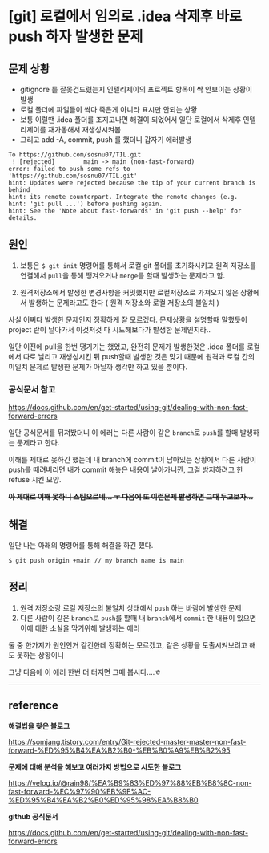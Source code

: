 # [git] 로컬에서 임의로 .idea 삭제후 바로 push 하자 발생한 문제


## 문제 상황

* gitignore 를 잘못건드렸는지 인텔리제이의 프로젝트 항목이 싹 안보이는 상황이 발생
* 로컬 폴더에 파일들이 싹다 죽은게 아니라 표시만 안되는 상황
* 보통 이럴땐 .idea 폴더를 조지고나면 해결이 되었어서 일단 로컬에서 삭제후 인텔리제이를 재가동해서 재생성시켜봄
* 그리고 add -A, commit, push 를 했더니 갑자기 에러발생  

```linux
To https://github.com/sosnu07/TIL.git
 ! [rejected]        main -> main (non-fast-forward)
error: failed to push some refs to 'https://github.com/sosnu07/TIL.git'
hint: Updates were rejected because the tip of your current branch is behind
hint: its remote counterpart. Integrate the remote changes (e.g.
hint: 'git pull ...') before pushing again.
hint: See the 'Note about fast-forwards' in 'git push --help' for details.

```


## 원인
1. 보통은 `$ git init` 명령어를 통해서 로컬 git 폴더를 초기화시키고 원격 저장소를 연결해서 `pull`을 통해 땡겨오거나 `merge`를 할때 발생하는 문제라고 함. 

2. 원격저장소에서 발생한 변경사항을 커밋했지만 로컬저장소로 가져오지 않은 상황에서 발생하는 문제라고도 한다 ( 원격 저장소와 로컬 저장소의 불일치 )

사실 어쩌다 발생한 문제인지 정확하게 잘 모르겠다. 
문제상황을 설명할때 말했듯이 project 란이 날아가서 이것저것 다 시도해보다가 발생한 문제인지라..

일단 이전에 pull을 한번 땡기기는 했었고, 완전히 문제가 발생한것은 .idea 폴더를 로컬에서 따로 날리고 재생성시킨 뒤 push할때 발생한 것은 맞기 때문에
원격과 로컬 간의 미일치 문제로 발생한 문제가 아닐까 생각만 하고 있을 뿐이다. 

### 공식문서 참고
https://docs.github.com/en/get-started/using-git/dealing-with-non-fast-forward-errors

일단 공식문서를 뒤져봤더니 이 에러는 다른 사람이 같은 `branch`로 `push`를 할때 발생하는 문제라고 한다.

이해를 제대로     못하긴 했는데 
내 branch에 commit이 남아있는 상황에서 다른 사람이 push를 때려버리면 내가 commit 해놓은 내용이 날아가니깐, 그걸 방지하려고 한 refuse 시킨 모양. 

~~**아 제대로 이해 못하니 스팀오르네... ㅜ 다음에 또 이런문제 발생하면 그때 두고보자...**~~

## 해결

일단 나는 아래의 명령어를 통해 해결을 하긴 했다.  
```linux
$ git push origin +main // my branch name is main
```

## 정리 

1. 원격 저장소랑 로컬 저장소의 불일치 상태에서 `push` 하는 바람에 발생한 문제
2. 다른 사람이 같은 `branch`로 `push`를 할때 내 `branch`에서 `commit` 한 내용이 있으면 이에 대한 소실을 막기위해 발생하는 에러

둘 중 한가지가 원인인거 같긴한데 정확히는 모르겠고, 같은 상황을 도출시켜보려고 해도 못하는 상황이니

그냥 다음에 이 에러 한번 더 터지면 그때 봅시다....ㅎ



---

## reference

**해결법을 찾은 블로그** 

https://somjang.tistory.com/entry/Git-rejected-master-master-non-fast-forward-%ED%95%B4%EA%B2%B0-%EB%B0%A9%EB%B2%95

**문제에 대해 분석을 해보고 여러가지 방법으로 시도한 블로그** 

https://velog.io/@rain98/%EA%B9%83%ED%97%88%EB%B8%8C-non-fast-forward-%EC%97%90%EB%9F%AC-%ED%95%B4%EA%B2%B0%ED%95%98%EA%B8%B0

**github 공식문서** 

https://docs.github.com/en/get-started/using-git/dealing-with-non-fast-forward-errors